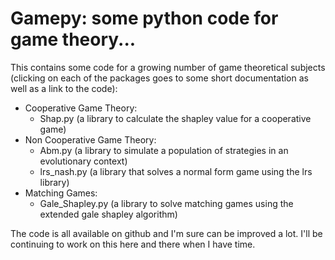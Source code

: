 # Gamepy: some python code for game theory...

This contains some code for a growing number of game theoretical subjects (clicking on each of the packages goes to some short documentation as well as a link to the code):

- Cooperative Game Theory:
    - Shap.py (a library to calculate the shapley value for a cooperative game)
- Non Cooperative Game Theory:
    - Abm.py (a library to simulate a population of strategies in an evolutionary context)
    - lrs_nash.py (a library that solves a normal form game using the lrs library)
- Matching Games:
    - Gale_Shapley.py (a library to solve matching games using the extended gale shapley algorithm)

The code is all available on github and I'm sure can be improved a lot. I'll be continuing to work on this here and there when I have time.
